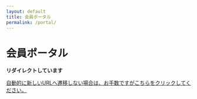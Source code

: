 ```yaml
---
layout: default
title: 会員ポータル
permalink: /portal/
---
```


<div class="default-content">
    <h1>会員ポータル</h1>
    <p><strong>リダイレクトしています</strong></p>
    <p><a href="javascript:document.location='https://note.com/kikuzukikai/circle'+location.hash;">自動的に新しいURLへ遷移しない場合は、お手数ですがこちらをクリックしてください。</a></p>
</div>
<script>document.location='https://note.com/kikuzukikai/circle'+location.hash;</script>
